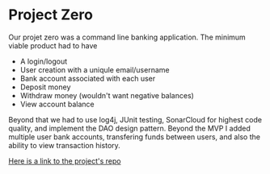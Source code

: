 # Project Zero

Our projet zero was a command line banking application. The minimum 
viable product had to have 
* A login/logout
* User creation with a uniqule email/username
* Bank account associated with each user
* Deposit money
* Withdraw money (wouldn't want negative balances)
* View account balance

Beyond that we had to use log4j, JUnit testing, SonarCloud for highest 
code quality, and implement the DAO design pattern. Beyond the MVP I 
added multiple user bank accounts, transfering funds between users, and 
also the ability to view transaction history.

[Here is a link to the project's repo](https://github.com/1808-Aug13-Java/batch-source/tree/Crandon_Riordan/Projects/p0-crandon-riordan)
